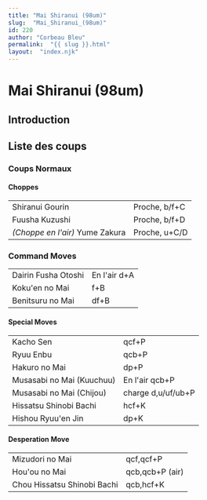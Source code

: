 ```yaml
---
title: "Mai Shiranui (98um)"
slug:  "Mai_Shiranui_(98um)"
id: 220
author: "Corbeau Bleu"
permalink:  "{{ slug }}.html"
layout:  "index.njk"
---
```


# Mai Shiranui (98um)

## Introduction

## Liste des coups

### Coups Normaux

#### Choppes

|                                 |               |
|---------------------------------|---------------|
| Shiranui Gourin                 | Proche, b/f+C |
| Fuusha Kuzushi                  | Proche, b/f+D |
| *(Choppe en l'air)* Yume Zakura | Proche, u+C/D |

### Command Moves

|                     |              |
|---------------------|--------------|
| Dairin Fusha Otoshi | En l'air d+A |
| Koku'en no Mai      | f+B          |
| Benitsuru no Mai    | df+B         |

#### Special Moves

|                           |                    |
|---------------------------|--------------------|
| Kacho Sen                 | qcf+P              |
| Ryuu Enbu                 | qcb+P              |
| Hakuro no Mai             | dp+P               |
| Musasabi no Mai (Kuuchuu) | En l'air qcb+P     |
| Musasabi no Mai (Chijou)  | charge d,u/uf/ub+P |
| Hissatsu Shinobi Bachi    | hcf+K              |
| Hishou Ryuu'en Jin        | dp+K               |

#### Desperation Move

|                             |                 |
|-----------------------------|-----------------|
| Mizudori no Mai             | qcf,qcf+P       |
| Hou'ou no Mai               | qcb,qcb+P (air) |
| Chou Hissatsu Shinobi Bachi | qcb,hcf+K       |
